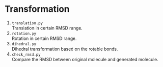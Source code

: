 # Transformation

1. `translation.py`  
  Translation in certain RMSD range.
2. `rotation.py`  
  Rotation in certain RMSD range.
3. `dihedral.py`  
  Dihedral transformation based on the rotable bonds.
4. `check_rmsd.py`  
  Compare the RMSD between original molecule and generated molecule.

